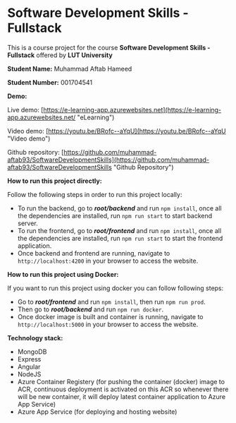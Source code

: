 # Software Development Skills - Fullstack

This is a course project for the course **Software Development Skills - Fullstack** offered by **LUT University**

**Student Name:** Muhammad Aftab Hameed

**Student Number:** 001704541

**Demo:**

Live demo: [https://e-learning-app.azurewebsites.net](https://e-learning-app.azurewebsites.net/ "eLearning")

Video demo: [https://youtu.be/BRofc--aYqU](https://youtu.be/BRofc--aYqU "Video demo")

Github repository: [https://github.com/muhammad-aftab93/SoftwareDevelopmentSkills](https://github.com/muhammad-aftab93/SoftwareDevelopmentSkills "Github Repository")

**How to run this project directly:**

Follow the following steps in order to run this project locally:

- To run the backend, go to ***root/backend*** and run `npm install`, once all the dependencies are installed, run `npm run start` to start backend server.
- To run the frontend, go to ***root/frontend*** and run `npm install`, once all the dependencies are installed, run `npm run start` to start the frontend application.
- Once backend and frontend are running, navigate to `http://localhost:4200` in your browser to access the website.

**How to run this project using Docker:**

If you want to run this project using docker you can follow following steps:

- Go to ***root/frontend*** and run `npm install`, then run `npm run prod`.
- Then go to ***root/backend*** and run `npm run docker`.
- Once docker image is built and container is running, navigate to `http://localhost:5000` in your browser to access the website.

**Technology stack:**

- MongoDB
- Express
- Angular
- NodeJS
- Azure Container Registery (for pushing the container (docker) image to ACR, continuous deployment is activated on this ACR so whenever there will be new container, it will deploy latest container application to Azure App Service)
- Azure App Service (for deploying and hosting website)
